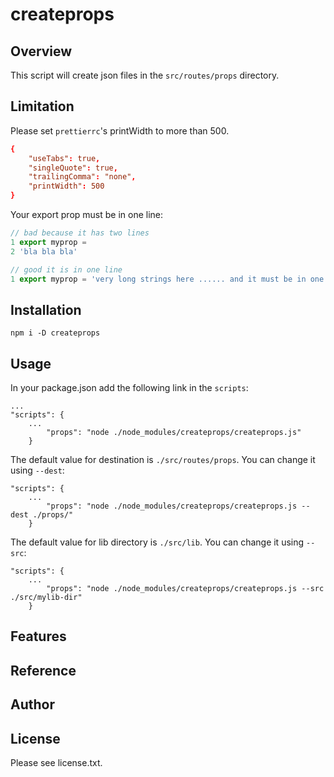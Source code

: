 # createprops

## Overview

This script will create json files in the `src/routes/props` directory.

## Limitation

Please set `prettierrc`'s printWidth to more than 500.

```rc
{
	"useTabs": true,
	"singleQuote": true,
	"trailingComma": "none",
	"printWidth": 500
}
```

Your export prop must be in one line:

```js
// bad because it has two lines
1 export myprop = 
2 'bla bla bla'

// good it is in one line
1 export myprop = 'very long strings here ...... and it must be in one line'
```

## Installation

```
npm i -D createprops
```

## Usage

In your package.json add the following link in the `scripts`:

```
...
"scripts": {
	...
		"props": "node ./node_modules/createprops/createprops.js"
	}
```

The default value for destination is `./src/routes/props`. You can change it using `--dest`:

```
"scripts": {
	...
		"props": "node ./node_modules/createprops/createprops.js --dest ./props/"
	}
```

The default value for lib directory is `./src/lib`. You can change it using `--src`:

```
"scripts": {
	...
		"props": "node ./node_modules/createprops/createprops.js --src ./src/mylib-dir"
	}
```

## Features


## Reference


## Author


## License

Please see license.txt.

